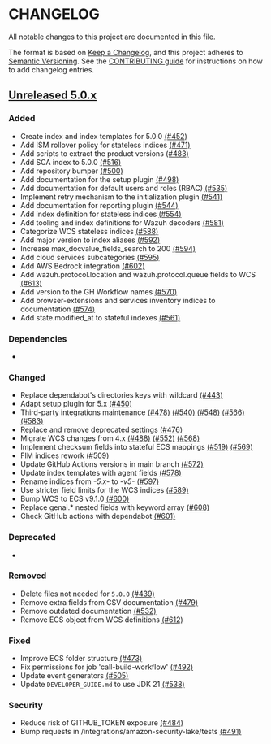 # CHANGELOG

All notable changes to this project are documented in this file.

The format is based on [Keep a Changelog](https://keepachangelog.com/en/1.0.0/), and this project adheres to [Semantic Versioning](https://semver.org/spec/v2.0.0.html). See the [CONTRIBUTING guide](./CONTRIBUTING.md#Changelog) for instructions on how to add changelog entries.

## [Unreleased 5.0.x]

### Added
- Create index and index templates for 5.0.0 [(#452)](https://github.com/wazuh/wazuh-indexer-plugins/pull/452)
- Add ISM rollover policy for stateless indices [(#471)](https://github.com/wazuh/wazuh-indexer-plugins/pull/471)
- Add scripts to extract the product versions [(#483)](https://github.com/wazuh/wazuh-indexer-plugins/pull/483)
- Add SCA index to 5.0.0 [(#516)](https://github.com/wazuh/wazuh-indexer-plugins/pull/516)
- Add repository bumper [(#500)](https://github.com/wazuh/wazuh-indexer-plugins/pull/500)
- Add documentation for the setup plugin [(#498)](https://github.com/wazuh/wazuh-indexer-plugins/pull/498)
- Add documentation for default users and roles (RBAC) [(#535)](https://github.com/wazuh/wazuh-indexer-plugins/pull/535)
- Implement retry mechanism to the initialization plugin [(#541)](https://github.com/wazuh/wazuh-indexer-plugins/pull/541)
- Add documentation for reporting plugin [(#544)](https://github.com/wazuh/wazuh-indexer-plugins/pull/544)
- Add index definition for stateless indices [(#554)](https://github.com/wazuh/wazuh-indexer-plugins/pull/554)
- Add tooling and index definitions for Wazuh decoders [(#581)](https://github.com/wazuh/wazuh-indexer-plugins/pull/581)
- Categorize WCS stateless indices [(#588)](https://github.com/wazuh/wazuh-indexer-plugins/pull/588)
- Add major version to index aliases [(#592)](https://github.com/wazuh/wazuh-indexer-plugins/pull/592)
- Increase max_docvalue_fields_search to 200 [(#594)](https://github.com/wazuh/wazuh-indexer-plugins/pull/594)
- Add cloud services subcategories [(#595)](https://github.com/wazuh/wazuh-indexer-plugins/pull/595)
- Add AWS Bedrock integration [(#602)](https://github.com/wazuh/wazuh-indexer-plugins/pull/602)
- Add wazuh.protocol.location and wazuh.protocol.queue fields to WCS [(#613)](https://github.com/wazuh/wazuh-indexer-plugins/pull/613)
- Add version to the GH Workflow names [(#570)](https://github.com/wazuh/wazuh-indexer-plugins/pull/570)
- Add browser-extensions and services inventory indices to documentation [(#574)](https://github.com/wazuh/wazuh-indexer-plugins/pull/574)
- Add state.modified_at to stateful indexes [(#561)](https://github.com/wazuh/wazuh-indexer-plugins/pull/561)

### Dependencies
-

### Changed
- Replace dependabot's directories keys with wildcard [(#443)](https://github.com/wazuh/wazuh-indexer-plugins/pull/443)
- Adapt setup plugin for 5.x [(#450)](https://github.com/wazuh/wazuh-indexer-plugins/pull/450)
- Third-party integrations maintenance [(#478)](https://github.com/wazuh/wazuh-indexer-plugins/pull/478) [(#540)](https://github.com/wazuh/wazuh-indexer-plugins/pull/540) [(#548)](https://github.com/wazuh/wazuh-indexer-plugins/pull/548) [(#566)](https://github.com/wazuh/wazuh-indexer-plugins/pull/566) [(#583)](https://github.com/wazuh/wazuh-indexer-plugins/pull/583)
- Replace and remove deprecated settings [(#476)](https://github.com/wazuh/wazuh-indexer-plugins/pull/476)
- Migrate WCS changes from 4.x [(#488)](https://github.com/wazuh/wazuh-indexer-plugins/pull/488) [(#552)](https://github.com/wazuh/wazuh-indexer-plugins/pull/552) [(#568)](https://github.com/wazuh/wazuh-indexer-plugins/pull/568)
- Implement checksum fields into stateful ECS mappings [(#519)](https://github.com/wazuh/wazuh-indexer-plugins/pull/519) [(#569)](https://github.com/wazuh/wazuh-indexer-plugins/pull/569)
- FIM indices rework [(#509)](https://github.com/wazuh/wazuh-indexer-plugins/pull/509)
- Update GitHub Actions versions in main branch [(#572)](https://github.com/wazuh/wazuh-indexer-plugins/pull/572)
- Update index templates with agent fields [(#578)](https://github.com/wazuh/wazuh-indexer-plugins/pull/578)
- Rename indices from *-5.x-* to *-v5-* [(#597)](https://github.com/wazuh/wazuh-indexer-plugins/pull/597)
- Use stricter field limits for the WCS indices [(#589)](https://github.com/wazuh/wazuh-indexer-plugins/pull/589)
- Bump WCS to ECS v9.1.0 [(#600)](https://github.com/wazuh/wazuh-indexer-plugins/pull/600)
- Replace genai.* nested fields with keyword array [(#608)](https://github.com/wazuh/wazuh-indexer-plugins/pull/608)
- Check GitHub actions with dependabot [(#601)](https://github.com/wazuh/wazuh-indexer-plugins/pull/601)

### Deprecated
-

### Removed
- Delete files not needed for `5.0.0` [(#439)](https://github.com/wazuh/wazuh-indexer-plugins/pull/439)
- Remove extra fields from CSV documentation [(#479)](https://github.com/wazuh/wazuh-indexer-plugins/pull/479)
- Remove outdated documentation [(#532)](https://github.com/wazuh/wazuh-indexer-plugins/pull/532)
- Remove ECS object from WCS definitions [(#612)](https://github.com/wazuh/wazuh-indexer-plugins/pull/612)

### Fixed
- Improve ECS folder structure [(#473)](https://github.com/wazuh/wazuh-indexer-plugins/pull/473)
- Fix permissions for job 'call-build-workflow' [(#492)](https://github.com/wazuh/wazuh-indexer-plugins/pull/492)
- Update event generators [(#505)](https://github.com/wazuh/wazuh-indexer-plugins/pull/505)
- Update `DEVELOPER_GUIDE.md` to use JDK 21 [(#538)](https://github.com/wazuh/wazuh-indexer-plugins/pull/538)

### Security
- Reduce risk of GITHUB_TOKEN exposure [(#484)](https://github.com/wazuh/wazuh-indexer-plugins/pull/484)
- Bump requests in /integrations/amazon-security-lake/tests [(#491)](https://github.com/wazuh/wazuh-indexer-plugins/pull/491)

[Unreleased 5.0.x]: https://github.com/wazuh/wazuh-indexer-plugins/compare/205f222d0d246129917fa211766e1735aae13ed7...main
